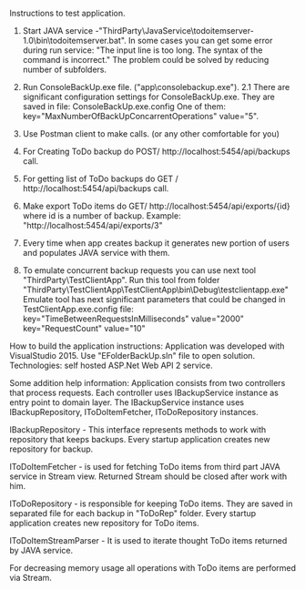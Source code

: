 Instructions to test application.
1.	Start JAVA service  -"ThirdParty\JavaService\todoitemserver-1.0\bin\todoitemserver.bat". 
        In some cases you can get some error during run service: "The input line is too long. The syntax of the command is incorrect." The problem could be solved by reducing number of subfolders.
2.	Run ConsoleBackUp.exe file. ("app\consolebackup.exe").
2.1 	There are significant configuration settings for ConsoleBackUp.exe.
	They are saved in file: ConsoleBackUp.exe.config
	One of them:
	key="MaxNumberOfBackUpConcarrentOperations" value="5".

3.	Use Postman client to make calls. (or any other comfortable for you)
4.	For Creating ToDo backup do POST/ http://localhost:5454/api/backups call.
5.	For getting list of ToDo backups do GET / http://localhost:5454/api/backups call.
6.	Make export ToDo items do GET/ http://localhost:5454/api/exports/{id} where id is a number of backup. Example: "http://localhost:5454/api/exports/3"
7.	Every time when app creates backup it generates new portion of users and populates JAVA service with them.

8. 	To emulate concurrent backup requests you can use next tool "ThirdParty\TestClientApp\". Run this tool from folder "ThirdParty\TestClientApp\TestClientApp\bin\Debug\testclientapp.exe"
	Emulate tool has next significant parameters that could be changed in TestClientApp.exe.config file:
	key="TimeBetweenRequestsInMilliseconds" value="2000" 
	key="RequestCount" value="10"

How to build the application instructions:
Application was developed with VisualStudio 2015. Use "EFolderBackUp.sln" file to open solution.
Technologies: self hosted ASP.Net Web API 2 service.

Some addition help information:
Application consists from two controllers that process requests. Each controller uses IBackupService instance as entry point to domain layer. 
The IBackupService instance uses IBackupRepository, IToDoItemFetcher, IToDoRepository instances.

IBackupRepository - This interface represents methods to work with repository that keeps backups. Every startup application creates new repository for backup.

IToDoItemFetcher - is used for fetching ToDo items from third part JAVA service in Stream view. Returned Stream should be closed after work with him.

IToDoRepository - is responsible for keeping ToDo items. They are saved in separated file for each backup in "ToDoRep" folder. Every startup application creates new repository for ToDo items.

IToDoItemStreamParser - It is used to iterate thought ToDo items returned by JAVA service.

For decreasing memory usage all operations with ToDo items are performed via Stream.
